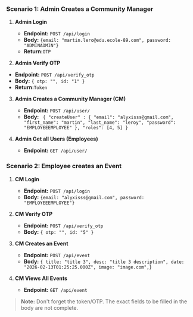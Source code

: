 ### Scenario 1: Admin Creates a Community Manager

1. **Admin Login**

   - **Endpoint:** `POST /api/login`
   - **Body:** `{email: "martin.lero@edu.ecole-89.com", password: "ADMINADMIN"}`
   - **Return:**`OTP`

2. **Admin Verify OTP**

- **Endpoint:** `POST /api/verify_otp`
- **Body:** `{ otp: "", id: "1" }`
- **Return:**`Token`

3. **Admin Creates a Community Manager (CM)**

   - **Endpoint:** `POST /api/user/`
   - **Body:** `
{
   "createUser" : {
      "email": "alyxisss@gmail.com",
      "first_name": "martin",
      "last_name": "leroy",
      "password": "EMPLOYEEEMPLOYEE"
   },
   "roles": [4, 5]
}`

4. **Admin Get all Users (Employees)**

   - **Endpoint:** `GET /api/user/`

### Scenario 2: Employee creates an Event

1. **CM Login**

   - **Endpoint:** `POST /api/login`
   - **Body:** `{email: "alyxisss@gmail.com", password: "EMPLOYEEEMPLOYEE"}`

2. **CM Verify OTP**

   - **Endpoint:** `POST /api/verify_otp`
   - **Body:** `{ otp: "", id: "5" }`

3. **CM Creates an Event**

   - **Endpoint:** `POST /api/event`
   - **Body:** `{ title: "title 3", desc: "title 3 description", date: "2026-02-13T01:25:25.000Z", image: "image.com",}`

4. **CM Views All Events**
   - **Endpoint:** `GET /api/event`

> **Note:** Don't forget the token/OTP. The exact fields to be filled in the body are not complete.
